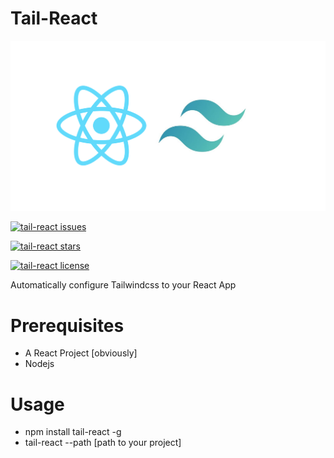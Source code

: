 # Tail-React

![](/tail-react.png)

[![tail-react issues](https://img.shields.io/github/issues/Inffinite/Tail-React)](https://github.com/Inffinite/Tail-React)

[![tail-react stars](https://img.shields.io/github/stars/Inffinite/Tail-React)](https://github.com/Inffinite/Tail-React)

[![tail-react license](https://img.shields.io/github/license/Inffinite/Tail-React)](https://github.com/Inffinite/Tail-React)

Automatically configure Tailwindcss to your React App

# Prerequisites
* A React Project [obviously]
* Nodejs

# Usage
* npm install tail-react -g
* tail-react --path [path to your project]

